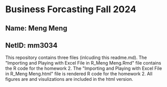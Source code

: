 # Business Forcasting Fall 2024

## Name: Meng Meng
## NetID: mm3034

This repository contains three files (inlcuding this readme.md). The "Importing and Playing with Excel File in R_Meng Meng.Rmd" file contains the R code for the homework 2. The "Importing and Playing with Excel File in R_Meng Meng.html" file is rendered R code for the homework 2. All figures are and visulizations are included in the html version. 